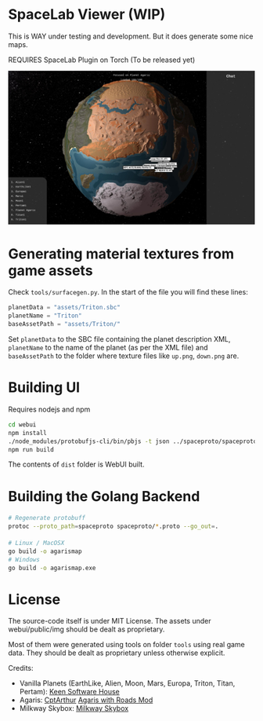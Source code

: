 
# SpaceLab Viewer (WIP)

This is WAY under testing and development. But it does generate some nice maps.

REQUIRES SpaceLab Plugin on Torch (To be released yet)

![Preview](preview.jpg)

# Generating material textures from game assets

Check `tools/surfacegen.py`. In the start of the file you will find these lines:

```python
planetData = "assets/Triton.sbc"
planetName = "Triton"
baseAssetPath = "assets/Triton/"
```

Set `planetData` to the SBC file containing the planet description XML, `planetName` to the name of the planet (as per the XML file) and `baseAssetPath` to the folder where texture files like `up.png`, `down.png` are.


# Building UI

Requires nodejs and npm

```bash
cd webui
npm install
./node_modules/protobufjs-cli/bin/pbjs -t json ../spaceproto/spaceproto.proto > src/spaceproto/spaceproto.json
npm run build
```

The contents of `dist` folder is WebUI built.

# Building the Golang Backend

```bash
# Regenerate protobuff
protoc --proto_path=spaceproto spaceproto/*.proto --go_out=.

# Linux / MacOSX
go build -o agarismap
# Windows
go build -o agarismap.exe
```

# License

The source-code itself is under MIT License. The assets under webui/public/img should be dealt as proprietary.

Most of them were generated using tools on folder `tools` using real game data. They should be dealt as proprietary unless otherwise explicit.

Credits:

* Vanilla Planets (EarthLike, Alien, Moon, Mars, Europa, Triton, Titan, Pertam): [Keen Software House](https://github.com/KeenSoftwareHouse)
* Agaris: [CptArthur](https://github.com/CptArthur) [Agaris with Roads Mod](https://steamcommunity.com/sharedfiles/filedetails/?id=2567339915)
* Milkway Skybox: [Milkway Skybox](https://steamcommunity.com/sharedfiles/filedetails/?id=670718659)
